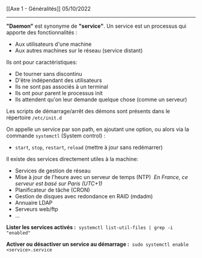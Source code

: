 [[Axe 1 - Généralités]]
05/10/2022
****

**"Daemon"** est synonyme de **"service"**.
Un service est un processus qui apporte des fonctionnalités : 
- Aux utilisateurs d'une machine 
- Aux autres machines sur le réseau (service distant)

Ils ont pour caractéristiques: 
- De tourner sans discontinu 
- D'être indépendant des utilisateurs 
- Ils ne sont pas associés à un terminal
- Ils ont pour parent le processus init
- Ils attendent qu'on leur demande quelque chose (comme un serveur)

Les scripts de démarrage/arrêt des démons sont présents dans le répertoire `/etc/init.d`


On appelle un service par son path, en ajoutant une option, ou alors via la commande `systemctl` (System control) : 
- `start`, `stop`, `restart`, `reload` (mettre à jour sans redémarrer) 

Il existe des services directement utiles à la machine: 
- Services de gestion de réseau 
- Mise à jour de l'heure avec un serveur de temps (NTP) 
    *En France, ce serveur est basé sur Paris (UTC+1)*
- Planificateur de tâche (CRON) 
- Gestion de disques avec redondance en RAID (mdadm) 
- Annuaire LDAP 
- Serveurs web/ftp
- ...


**Lister les services activés :** 
`systemctl list-util-files | grep -i "enabled"`

**Activer ou désactiver un service au démarrage :** 
`sudo systemctl enable <service>.service`